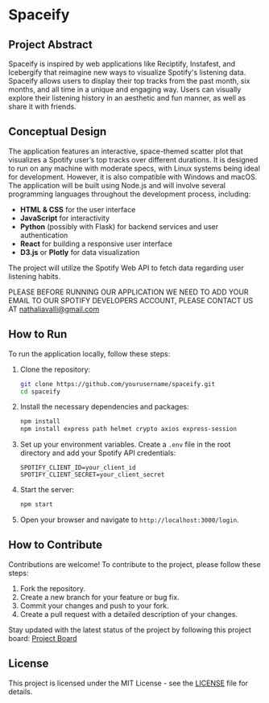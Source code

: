 # Spaceify

## Project Abstract

Spaceify is inspired by web applications like Reciptify, Instafest, and Icebergify that reimagine new ways to visualize Spotify's listening data. Spaceify allows users to display their top tracks from the past month, six months, and all time in a unique and engaging way. Users can visually explore their listening history in an aesthetic and fun manner, as well as share it with friends.

## Conceptual Design

The application features an interactive, space-themed scatter plot that visualizes a Spotify user’s top tracks over different durations. It is designed to run on any machine with moderate specs, with Linux systems being ideal for development. However, it is also compatible with Windows and macOS. The application will be built using Node.js and will involve several programming languages throughout the development process, including:

- **HTML & CSS** for the user interface
- **JavaScript** for interactivity
- **Python** (possibly with Flask) for backend services and user authentication
- **React** for building a responsive user interface
- **D3.js** or **Plotly** for data visualization

The project will utilize the Spotify Web API to fetch data regarding user listening habits.

PLEASE BEFORE RUNNING OUR APPLICATION WE NEED TO ADD YOUR EMAIL TO OUR SPOTIFY DEVELOPERS ACCOUNT, PLEASE CONTACT US AT nathaliavalli@gmail.com

## How to Run

To run the application locally, follow these steps:

1. Clone the repository:

   ```bash
   git clone https://github.com/yourusername/spaceify.git
   cd spaceify
   ```

2. Install the necessary dependencies and packages:

   ```bash
   npm install
   npm install express path helmet crypto axios express-session
   ```

3. Set up your environment variables. Create a `.env` file in the root directory and add your Spotify API credentials:

   ```plaintext
   SPOTIFY_CLIENT_ID=your_client_id
   SPOTIFY_CLIENT_SECRET=your_client_secret
   ```

4. Start the server:

   ```bash
   npm start
   ```

5. Open your browser and navigate to `http://localhost:3000/login`.

## How to Contribute

Contributions are welcome! To contribute to the project, please follow these steps:

1. Fork the repository.
2. Create a new branch for your feature or bug fix.
3. Commit your changes and push to your fork.
4. Create a pull request with a detailed description of your changes.

Stay updated with the latest status of the project by following this project board: [Project Board](https://github.com/orgs/cis3296f24/projects/95)

## License

This project is licensed under the MIT License - see the [LICENSE](LICENSE) file for details.
